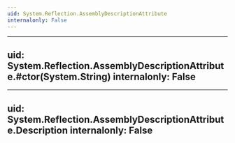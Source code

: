```yaml
---
uid: System.Reflection.AssemblyDescriptionAttribute
internalonly: False
---
```


---
uid: System.Reflection.AssemblyDescriptionAttribute.#ctor(System.String)
internalonly: False
---

---
uid: System.Reflection.AssemblyDescriptionAttribute.Description
internalonly: False
---
